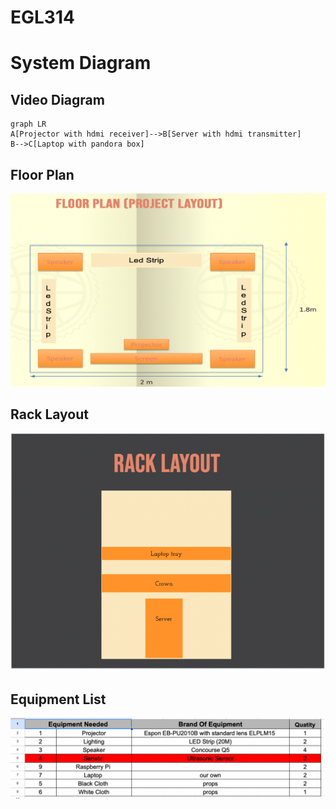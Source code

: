 # EGL314
# System Diagram
## Video Diagram
```mermaid
graph LR
A[Projector with hdmi receiver]-->B[Server with hdmi transmitter]
B-->C[Laptop with pandora box]
```
## Floor Plan
![Alt text](images/Floor%20Plan.png)

## Rack Layout
![Alt text](images/Rack%20layout.png)

## Equipment List
![Alt text](images/Equipment%20list.png)